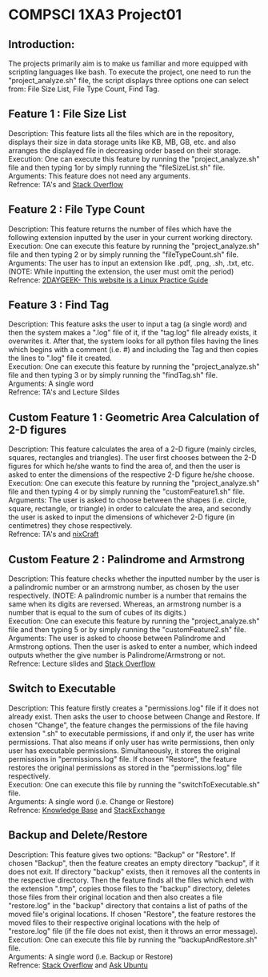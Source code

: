 # COMPSCI 1XA3 Project01

## Introduction:
The projects primarily aim is to make us familiar and more equipped with scripting languages like bash. To execute the project, one need to run the "project_analyze.sh" file, the script displays three options one can select from: File Size List, File Type Count, Find Tag.

## Feature 1 : File Size List
Description: This feature lists all the files which are in the repository, displays their size in data storage units like KB, MB, GB, etc. and also arranges the displayed file in decreasing order based on their storage.  
Execution: One can execute this feature by running the "project_analyze.sh" file and then typing 1or by simply running the "fileSizeList.sh" file.  
Arguments: This feature does not need any arguments.  
Refrence: TA's and [Stack Overflow](https://stackoverflow.com/)  

## Feature 2 : File Type Count
Description: This feature returns the number of files which have the following extension inputted by the user in your current working directory.  
Execution: One can execute this feature by running the "project_analyze.sh" file and then typing 2 or by simply running the "fileTypeCount.sh" file.  
Arguments: The user has to input an extension like .pdf, .png, .sh, .txt, etc. (NOTE: While inputting the extension, the user must omit the period)  
Refrence: [2DAYGEEK- This website is a Linux Practice Guide](https://www.2daygeek.com/how-to-count-files-by-extension-in-linux/)  

## Feature 3 : Find Tag
Description: This feature asks the user to input a tag (a single word) and then the system makes a ".log" file of it, if the "tag.log" file already exists, it overwrites it. After that, the system looks for all python files having the lines which begins with a comment (i.e. #) and including the Tag and then copies the lines to ".log" file it created.  
Execution: One can execute this feature by running the "project_analyze.sh" file and then typing 3 or by simply running the "findTag.sh" file.  
Arguments: A single word  
Refrence: TA's and Lecture Sildes  

## Custom Feature 1 : Geometric Area Calculation of 2-D figures
Description: This feature calculates the area of a 2-D figure (mainly circles, squares, rectangles and triangles). The user first chooses between the 2-D figures for which he/she wants to find the area of, and then the user is asked to enter the dimensions of the respective 2-D figure he/she choose.  
Execution: One can execute this feature by running the "project_analyze.sh" file and then typing 4 or by simply running the "customFeature1.sh" file.  
Arguments: The user is asked to choose between the shapes (i.e. circle, square, rectangle, or triangle) in order to calculate the area, and secondly the user is asked to input the dimensions of whichever 2-D figure (in centimetres) they chose respectively.  
Refrence: TA's and [nixCraft](https://www.cyberciti.biz/)  

## Custom Feature 2 : Palindrome and Armstrong
Description: This feature checks whether the inputted number by the user is a palindromic number or an armstrong number, as chosen by the user respectively. (NOTE: A palindromic number is a number that remains the same when its digits are reversed. Whereas, an armstrong number is a number that is equal to the sum of cubes of its digits.)  
Execution: One can execute this feature by running the "project_analyze.sh" file and then typing 5 or by simply running the "customFeature2.sh" file.  
Arguments: The user is asked to choose between Palindrome and Armstrong options. Then the user is asked to enter a number, which indeed outputs whether the give number is Palindrome/Armstrong or not.  
Refrence: Lecture slides and [Stack Overflow](https://stackoverflow.com/)  

## Switch to Executable
Description: This feature firstly creates a "permissions.log" file if it does not already exist. Then asks the user to choose between Change and Restore. If chosen "Change", the feature changes the permissions of the file having extension ".sh" to executable permissions, if and only if, the user has write permissions. That also means if only user has write permissions, then only user has executable permissions. Simultaneously, it stores the original permissions in "permissions.log" file. If chosen "Restore", the feature restores the original permissions as stored in the "permissions.log" file respectively.  
Execution: One can execute this file by running the "switchToExecutable.sh" file.     
Arguments: A single word (i.e. Change or Restore)  
Refrence: [Knowledge Base](https://kb.iu.edu/d/abdb#change) and [StackExchange](https://askubuntu.com/questions/333710/how-to-find-all-files-with-the-same-extension-within-a-directory)  

## Backup and Delete/Restore
Description: This feature gives two options: "Backup" or "Restore". If chosen "Backup", then the feature creates an empty directory "backup", if it does not exit. If directory "backup" exists, then it removes all the contents in the respective directory. Then the feature finds all the files which end with the extension ".tmp", copies those files to the "backup" directory, deletes those files from their original location and then also creates a file "restore.log" in the "backup" directory that contains a list of paths of the moved file's original locations. If chosen "Restore", the feature restores the moved files to their respective original locations with the help of "restore.log" file (if the file does not exist, then it throws an error message).  
Execution: One can execute this file by running the "backupAndRestore.sh" file.  
Arguments: A single word (i.e. Backup or Restore)  
Refrence: [Stack Overflow](https://stackoverflow.com/questions/22911144/shell-script-make-directory-if-it-doesnt-exist/22911885) and [Ask Ubuntu](https://askubuntu.com/)  

